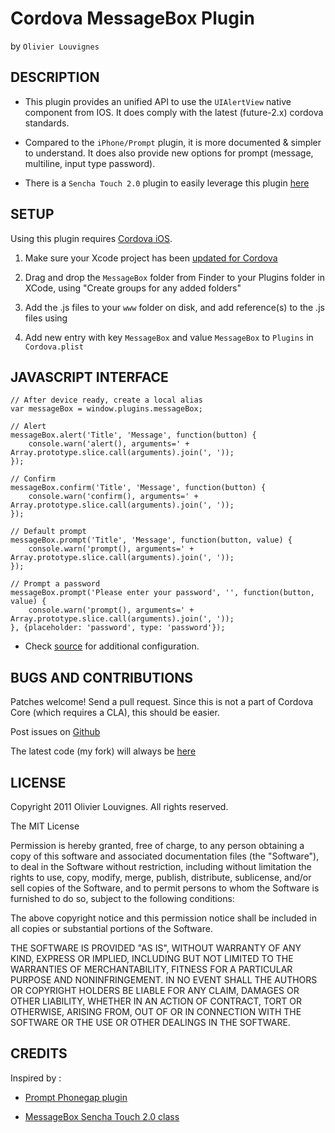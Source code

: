 # Cordova MessageBox Plugin #
by `Olivier Louvignes`

## DESCRIPTION ##

* This plugin provides an unified API to use the `UIAlertView` native component from IOS. It does comply with the latest (future-2.x) cordova standards.

* Compared to the `iPhone/Prompt` plugin, it is more documented & simpler to understand. It does also provide new options for prompt (message, multiline, input type password).

* There is a `Sencha Touch 2.0` plugin to easily leverage this plugin [here](https://github.com/mgcrea/sencha-touch-plugins/blob/master/CordovaMessageBox.js)

## SETUP ##

Using this plugin requires [Cordova iOS](https://github.com/apache/incubator-cordova-ios).

1. Make sure your Xcode project has been [updated for Cordova](https://github.com/apache/incubator-cordova-ios/blob/master/guides/Cordova%20Upgrade%20Guide.md)
2. Drag and drop the `MessageBox` folder from Finder to your Plugins folder in XCode, using "Create groups for any added folders"
3. Add the .js files to your `www` folder on disk, and add reference(s) to the .js files using <script> tags in your html file(s)

    <script type="text/javascript" src="/js/plugins/MessageBox.js"></script>

4. Add new entry with key `MessageBox` and value `MessageBox` to `Plugins` in `Cordova.plist`

## JAVASCRIPT INTERFACE ##

    // After device ready, create a local alias
    var messageBox = window.plugins.messageBox;

    // Alert
    messageBox.alert('Title', 'Message', function(button) {
        console.warn('alert(), arguments=' + Array.prototype.slice.call(arguments).join(', '));
    });

    // Confirm
    messageBox.confirm('Title', 'Message', function(button) {
        console.warn('confirm(), arguments=' + Array.prototype.slice.call(arguments).join(', '));
    });

    // Default prompt
    messageBox.prompt('Title', 'Message', function(button, value) {
        console.warn('prompt(), arguments=' + Array.prototype.slice.call(arguments).join(', '));
    });

    // Prompt a password
    messageBox.prompt('Please enter your password', '', function(button, value) {
        console.warn('prompt(), arguments=' + Array.prototype.slice.call(arguments).join(', '));
    }, {placeholder: 'password', type: 'password'});

* Check [source](http://github.com/mgcrea/phonegap-plugins/tree/master/iOS/MessageBox/MessageBox.js) for additional configuration.

## BUGS AND CONTRIBUTIONS ##

Patches welcome! Send a pull request. Since this is not a part of Cordova Core (which requires a CLA), this should be easier.

Post issues on [Github](https://github.com/apache/incubator-cordova-ios/issues)

The latest code (my fork) will always be [here](http://github.com/mgcrea/phonegap-plugins/tree/master/iOS/MessageBox)

## LICENSE ##

Copyright 2011 Olivier Louvignes. All rights reserved.

The MIT License

Permission is hereby granted, free of charge, to any person obtaining a copy of this software and associated documentation files (the "Software"), to deal in the Software without restriction, including without limitation the rights to use, copy, modify, merge, publish, distribute, sublicense, and/or sell copies of the Software, and to permit persons to whom the Software is furnished to do so, subject to the following conditions:

The above copyright notice and this permission notice shall be included in all copies or substantial portions of the Software.

THE SOFTWARE IS PROVIDED "AS IS", WITHOUT WARRANTY OF ANY KIND, EXPRESS OR IMPLIED, INCLUDING BUT NOT LIMITED TO THE WARRANTIES OF MERCHANTABILITY, FITNESS FOR A PARTICULAR PURPOSE AND NONINFRINGEMENT. IN NO EVENT SHALL THE AUTHORS OR COPYRIGHT HOLDERS BE LIABLE FOR ANY CLAIM, DAMAGES OR OTHER LIABILITY, WHETHER IN AN ACTION OF CONTRACT, TORT OR OTHERWISE, ARISING FROM, OUT OF OR IN CONNECTION WITH THE SOFTWARE OR THE USE OR OTHER DEALINGS IN THE SOFTWARE.

## CREDITS ##

Inspired by :

* [Prompt Phonegap plugin](https://github.com/phonegap/phonegap-plugins/tree/master/iPhone/Prompt)

* [MessageBox Sencha Touch 2.0 class](http://docs.sencha.com/touch/2-0/#!/api/Ext.MessageBox)
